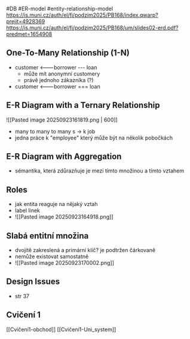 #DB #ER-model #entity-relationship-model
https://is.muni.cz/auth/el/fi/podzim2025/PB168/index.qwarp?prejit=4928369
https://is.muni.cz/auth/el/fi/podzim2025/PB168/um/slides02-erd.pdf?predmet=1654908
## One-To-Many Relationship (1-N)
- customer <---borrower --- loan
	- může mít anonymní customery
	- právě jednoho zákazníka (?)
- customer <---borrower === loan
## E-R Diagram with a Ternary Relationship
![[Pasted image 20250923161819.png | 600]]
- many to many to many
s -> k job
- jedna práce k "employee" který může být na několik pobočkách
## E-R Diagram with Aggregation
- sémantika, která zdůrazňuje je mezi tímto množinou a tímto vztahem
## Roles
- jak entita reaguje na nějaký vztah
- label linek
- ![[Pasted image 20250923164918.png]]
## Slabá entitní množina
- dvojitě zakreslená a primární klíč? je podtržen čárkovaně
- nemůže existovat samostatně
- ![[Pasted image 20250923170002.png]]
## Design Issues
- str 37
## Cvičení 1
[[Cvičení1-obchod]]
[[Cvičení1-Uni_system]]
